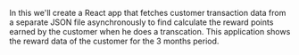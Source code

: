 In this we'll create a React app that fetches customer transaction data from a separate JSON file asynchronously to find calculate the reward points earned by the customer when he does a transcation.
This application shows the reward data of the customer for the 3 months period.
